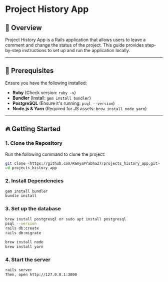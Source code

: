 # Project History App

## 🚀 Overview
Project History App is a Rails application that allows users to leave a comment and change the status of the project. This guide provides step-by-step instructions to set up and run the application locally.

---

## 📌 Prerequisites
Ensure you have the following installed:
- **Ruby** (Check version: `ruby -v`)
- **Bundler** (Install: `gem install bundler`)
- **PostgreSQL** (Ensure it's running: `psql --version`)
- **Node.js & Yarn** (Required for JS assets: `brew install node yarn`)

---

## 🔥 Getting Started

### **1. Clone the Repository**
Run the following command to clone the project:

```sh
git clone <https://github.com/RamyaPrabha27/projects_history_app.git>
cd projects_history_app
```


### **2. Install Dependencies**

```sh
gem install bundler
bundle install
```

### **3. Set up the database**

```sh
brew install postgresql or sudo apt install postgresql
psql --version
rails db:create
rails db:migrate

brew install node
brew install yarn
```

### **4. Start the server**

```sh
rails server
Then, open http://127.0.0.1:3000
```
